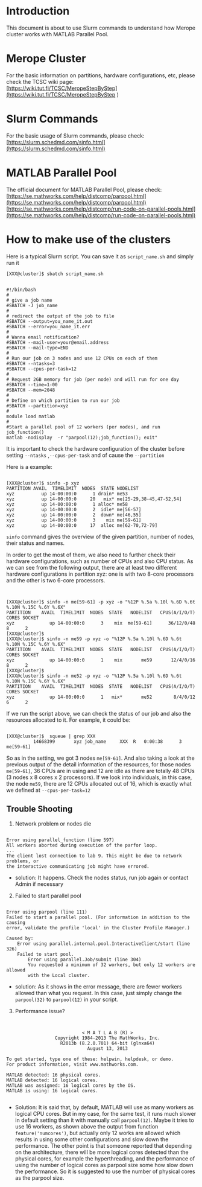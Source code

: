 # Introduction
This document is about to use Slurm commands to understand how Merope cluster works with MATLAB Parallel Pool.  

# Merope Cluster  
For the basic information on partitions, hardware configurations, etc, please check the TCSC wiki page:    
[https://wiki.tut.fi/TCSC/MeropeStepByStep](https://wiki.tut.fi/TCSC/MeropeStepByStep  )  

# Slurm Commands  
For the basic usage of Slurm commands, please check:  
[https://slurm.schedmd.com/sinfo.html](https://slurm.schedmd.com/sinfo.html)

# MATLAB Parallel Pool
The official document for MATLAB Parallel Pool, please check:  
[https://se.mathworks.com/help/distcomp/parpool.html](https://se.mathworks.com/help/distcomp/parpool.html)    
[https://se.mathworks.com/help/distcomp/run-code-on-parallel-pools.html](https://se.mathworks.com/help/distcomp/run-code-on-parallel-pools.html)

# How to make use of the clusters

Here is a typical Slurm script.  You can save it as `script_name.sh` and simply run it 
<pre><code>[XXX@cluster]$ sbatch script_name.sh </code></pre>

<pre><code>
#!/bin/bash
#
# give a job name
#SBATCH -J job_name
#
# redirect the output of the job to file
#SBATCH --output=you_name_it.out
#SBATCH --error=you_name_it.err
#
# Wanna email notification?
#SBATCH --mail-user=your@email.address
#SBATCH --mail-type=END
# 
# Run our job on 3 nodes and use 12 CPUs on each of them
#SBATCH --ntasks=3
#SBATCH --cpus-per-task=12
#
# Request 2GB memory for job (per node) and will run for one day
#SBATCH --time=1-00
#SBATCH --mem=2048
#
# Define on which partition to run our job
#SBATCH --partition=xyz
#
module load matlab  
#
#Start a parallel pool of 12 workers (per nodes), and run job_function() 
matlab -nodisplay  -r "parpool(12);job_function(); exit"
</code></pre>

It is important to check the hardware configuration of the cluster before setting `--ntasks` ,`--cpus-per-task` and of cause the `--partition`

Here is a example:

<pre><code>
[XXX@cluster]$ sinfo -p xyz
PARTITION AVAIL  TIMELIMIT  NODES  STATE NODELIST
xyz          up 14-00:00:0      1 drain* me53
xyz          up 14-00:00:0     20   mix* me[25-29,38-45,47-52,54]
xyz          up 14-00:00:0      1 alloc* me58
xyz          up 14-00:00:0      2  idle* me[56-57]
xyz          up 14-00:00:0      2  down* me[46,55]
xyz          up 14-00:00:0      3    mix me[59-61]
xyz          up 14-00:00:0     17  alloc me[62-70,72-79]
</code></pre>

`sinfo` command gives the overview of the given partition, number of nodes, their status and names.

In order to get the most of them, we also need to further check their hardware configurations, such as number of CPUs and also CPU status. As we can see from the following output, there are at least two different hardware configurations in partition xyz: one is with two 8-core processors and the other is two 6-core processors.
<pre><code>

[XXX@cluster]$ sinfo -n me[59-61] -p xyz -o "%12P %.5a %.10l %.6D %.6t %.10N %.15C %.6Y %.6X"
PARTITION    AVAIL  TIMELIMIT  NODES  STATE   NODELIST   CPUS(A/I/O/T)  CORES SOCKET
xyz             up 14-00:00:0      3    mix  me[59-61]      36/12/0/48      8      2
[XXX@cluster]$ 
[XXX@cluster]$ sinfo -n me59 -p xyz -o "%12P %.5a %.10l %.6D %.6t %.10N %.15C %.6Y %.6X"
PARTITION    AVAIL  TIMELIMIT  NODES  STATE   NODELIST   CPUS(A/I/O/T)  CORES SOCKET
xyz             up 14-00:00:0      1    mix       me59       12/4/0/16      8      2
[XXX@cluster]$
[XXX@cluster]$ sinfo -n me52 -p xyz -o "%12P %.5a %.10l %.6D %.6t %.10N %.15C %.6Y %.6X"
PARTITION    AVAIL  TIMELIMIT  NODES  STATE   NODELIST   CPUS(A/I/O/T)  CORES SOCKET
xyz             up 14-00:00:0      1   mix*       me52        8/4/0/12      6      2
</code></pre>

If we run the script above, we can check the status of our job and also the resources allocated to it.  For example, it could be:

<pre><code>
[XXX@cluster]$  squeue | grep XXX
          14668399       xyz job_name     XXX  R   0:00:38      3 me[59-61]
</code></pre>

So as in the setting, we got 3 nodes `me[59-61]`. And also taking a look at the previous output of the detail information of the resources, for those nodes `me[59-61]`, 36 CPUs are in using and 12 are idle as there are totally 48 CPUs (3 nodes x 8 cores x 2 processors). If we look into individuals, in this case, the node `me59`, there are 12 CPUs allocated out of 16, which is exactly what we defined at `--cpus-per-task=12`


## Trouble Shooting

1. Network problem or nodes die 

<pre><code>
Error using parallel_function (line 597)
All workers aborted during execution of the parfor loop.
...
The client lost connection to lab 9. This might be due to network problems, or
the interactive communicating job might have errored.
</code></pre>

- solution: It happens. Check the nodes status, run job again or contact Admin if necessary

2. Failed to start parallel pool 

<pre><code>
Error using parpool (line 111)
Failed to start a parallel pool. (For information in addition to the causing
error, validate the profile 'local' in the Cluster Profile Manager.)

Caused by:
    Error using parallel.internal.pool.InteractiveClient/start (line 326)
    Failed to start pool.
        Error using parallel.Job/submit (line 304)
        You requested a minimum of 32 workers, but only 12 workers are allowed
        with the Local cluster.
</code></pre>

- solution: As it shows in the error message, there are fewer workers allowed than what you request. In this case, just simply change the `parpool(32)` to `parpool(12)` in your script. 

3. Performance issue?

<pre><code>

                            < M A T L A B (R) >
                  Copyright 1984-2013 The MathWorks, Inc.
                    R2013b (8.2.0.701) 64-bit (glnxa64)
                              August 13, 2013  

To get started, type one of these: helpwin, helpdesk, or demo.
For product information, visit www.mathworks.com.
 
MATLAB detected: 16 physical cores.
MATLAB detected: 16 logical cores.
MATLAB was assigned: 16 logical cores by the OS.
MATLAB is using: 16 logical cores.

</code></pre>

- Solution: It is said that, by default, MATLAB will use as many workers as logical CPU cores. But in my case, for the same test, it runs much slower in default setting than it with manually call `parpool(12)`. Maybe it tries to use 16 workers, as shown above the output from function `feature('numcores')`, but actually only 12 works are allowed which results in using some other configurations and slow down the performance. The other point is that someone reported that depending on the architecture, there will be more logical cores detected than the physical cores, for example the hyperthreading, and the performance of using the number of logical cores as parpool size some how slow down the performance. So it is suggested to use the number of physical cores as the parpool size. 
